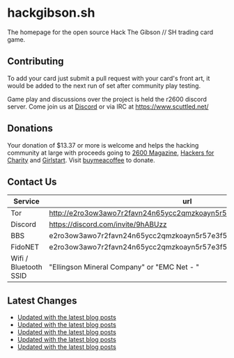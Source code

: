 # hackgibson.sh
The homepage for the open source Hack The Gibson // SH trading card game.


## Contributing

To add your card just submit a pull request with your card's front art, it would be added to the next run of set after community play testing.

Game play and discussions over the project is held the r2600 discord server. Come join us at [Discord](https://discord.com/invite/9hABUzz) or via IRC at https://www.scuttled.net/


## Donations

Your donation of $13.37 or more is welcome and helps the hacking community at large with proceeds going to [2600 Magazine](https://2600.com/), [Hackers for Charity](https://hackersforcharity.org) and [Girlstart](https://girlstart.org).  Visit [buymeacoffee](https://www.buymeacoffee.com/hackgibson.sh) to donate.


## Contact Us

Service | url
-|-
Tor | http://e2ro3ow3awo7r2favn24n65ycc2qmzkoayn5r57e3f56nvjwdcgg32ad.onion
Discord | https://discord.com/invite/9hABUzz
BBS | e2ro3ow3awo7r2favn24n65ycc2qmzkoayn5r57e3f56nvjwdcgg32ad.onion:23
FidoNET | e2ro3ow3awo7r2favn24n65ycc2qmzkoayn5r57e3f56nvjwdcgg32ad.onion:24554
Wifi / Bluetooth SSID | "Ellingson Mineral Company" or "EMC Net - <fidonet address>"

## Latest Changes
<!-- BLOG-POST-LIST:START -->
- [Updated with the latest blog posts](https://github.com/DFW2600/hackgibson.sh/commit/2a7bbf8ffaf66e1b26a4de081d11aa31104fe305)
- [Updated with the latest blog posts](https://github.com/DFW2600/hackgibson.sh/commit/82c8e2b48e35eb6cb17ef3f8bb5eb3bb92162c78)
- [Updated with the latest blog posts](https://github.com/DFW2600/hackgibson.sh/commit/2b4dba62f77f751f50282f2000f2979fc603b71e)
- [Updated with the latest blog posts](https://github.com/DFW2600/hackgibson.sh/commit/1a478a5d25f27b65651f66388cda119b77f47c82)
- [Updated with the latest blog posts](https://github.com/DFW2600/hackgibson.sh/commit/dd2766b3cd7360f86979cdd2215a75ff1cded344)
<!-- BLOG-POST-LIST:END -->

